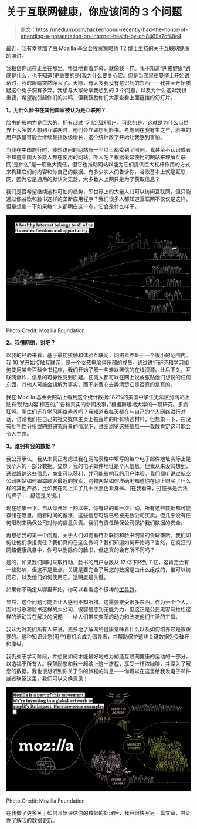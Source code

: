 # 关于互联网健康，你应该问的 3 个问题

> 原文：<https://medium.com/hackernoon/i-recently-had-the-honor-of-attending-a-presentation-on-internet-health-by-dr-8469a7cf48e4>

最近，我有幸参加了由 Mozilla 基金会投资策略师 T2 博士主持的关于互联网健康的演讲。

我相信你现在正坐在那里，怀疑地看着屏幕，就像我一样。我不知道“网络健康”到底是什么，也不知道(更重要的是)我为什么要关心它。但是当弗里德曼博士开始讲话时，我的眼睛突然睁大了。天哪，有太多我没有意识到的东西——我甚至开始质疑这个兔子洞有多深。我想与大家分享我想到的 3 个问题，以及为什么这对我很重要，希望能引起你们的共鸣，但我鼓励你们大家查看上面链接的幻灯片。

**1。为什么脸书在其他国家被认为是互联网？**

脸书的影响力是巨大的，拥有超过 17 亿活跃用户。可悲的是，这就是为什么当世界上大多数人想到互联网时，他们会立即想到脸书。考虑到在我有生之年，脸书的用户数量可能会继续呈指数级增长，这个统计数字开始让我感到害怕。

当我在中国旅行时，我想访问的网站有一半以上都受到了限制。我甚至不认识或者不知道中国大多数人都在使用的网站。吓人吧？根据最常使用的网站来理解互联网“是什么”是一项重大责任，但它也推动网站以能为它们提供巨大杠杆作用的方式来构建它们的内容和你自己的数据。有多少次人们告诉你，谷歌基本上就是互联网，因为它是通用的默认浏览器，大多数人上网只是为了获取信息？

我们是否希望继续这种可怕的趋势，即世界上的大量人口可以访问互联网，但只能通过像谷歌和脸书这样的垄断应用程序？我们很多人都知道互联网不仅仅是这样，但是想象一下如果每个人都明白这一点，它会是什么样子。

![](img/aba3e90567e78e6ae89b0687478cccae.png)

Photo Credit: Mozilla Foundation

**2。我懂网络，对吧？**

以我的经验来看，基于最初接触和体验互联网，网络素养处于一个很小的范围内。我 10 岁开始接触互联网，是一个女孩电脑俱乐部的成员。通过进行研究和学习如何使用某些百科全书程序，我们开始了解一些难以置信的在线资源。此后不久，互联网爆炸，信息的可靠性受到质疑。任何人都可以在网上说或张贴他们想说的任何东西，其他人可能会误解为事实，而不必费心去弄清楚它是否真的是真的。

我在 Mozilla 基金会网站上看到这个统计数据:“82%的美国中学生无法区分网站上贴有‘赞助内容’标签的广告和真实的新闻故事，”根据斯坦福大学的一项研究。多疯狂啊。学生们还在学习网络素养吗？我知道我每天都在与自己的个人网络进行对话，讨论我们在自己的社交媒体主页上被轰炸的所有精选材料，但想象一下，在没有批判性分析或网络研究背景的情况下，试图浏览这些信息——我敢肯定这可能会令人生畏。

**3。谁拥有我的数据？**

我公开承认，我从未真正考虑过我在网站表格中填写的每个电子邮件地址实际上是我个人的一部分数据。显然，我的电子邮件地址是个人信息，但我从来没有想到，通过跟踪这些信息，商业可以获利，并可能影响我的用户体验。我们都听说过航空公司网站如何跟踪顾客最近的搜索，购物网站如何准确地知道你在网上购买了什么样的其他产品，比如我在网上买了几十次黑色紧身裤。(在我看来，打底裤是合法的裤子……舒适是关键。)

现在想象一下，自从你开始上网以来，你有过的每一次互动，所有这些数据都可能存储在哪里。随着时间的推移，这些信息可能已经被无数公司买卖，但几乎没有任何限制来确保公司对你的信息负责。我们有责任确保公司保护我们数据的安全。

再想想我的第一个问题，关于人们如何看待互联网和脸书明显的全球垄断。我们如何让他们承担责任？我们真的在这么做吗？我们知道如何开始吗？当然，在疯狂的网络健康风暴中，你可以删除你的脸书，但这真的会有所不同吗？

是的，如果我们同时采取行动，脸书的用户总数从 17 亿下降到 7 亿，这肯定会有一些影响，但这不是重点。关键是要完全了解您的数据是由什么组成的，谁可以访问它，以及他们如何使用它。透明度是关键。

如果你不确定从哪里开始，你可以看看这个很棒的[工具包](https://www.mozilla.org/en-US/about/policy/lean-data/?control)。

显然，这个问题可能会让人感到不知所措。这需要接受很多东西，作为一个个人，面对谷歌和脸书这样的大公司，很容易感到无能为力，但这正是公民黑客马拉松这样的活动旨在解决的问题——给人们带来变革的动力和改变他们生活的工具。

我认为对我们所有人来说，更多地了解网络健康意味着什么以及如何培养它是很重要的。这种知识让您(用户)有机会成为倡导者，并帮助保护这些关键数据免受破坏和操纵。

我仍处于学习阶段，并想出如何才能最好地成为塑造互联网健康的运动的一部分，以造福于所有人。我鼓励您和我一起踏上这一旅程，享受一杯浓咖啡，并深入了解您的数据。我也很想听到你关于你的旅程的消息——你可以在这里给我发电子邮件或者联系这里，我们可以交换意见！

![](img/79f62852ad6e509cb36344470420fa0a.png)

Photo Credit: Mozilla Foundation

在我做了更多关于如何开始评估你的数据的处理后，我会很快写另一篇文章，并让你了解我的数据更新。